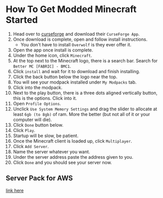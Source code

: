 # How To Get Modded Minecraft Started

1. Head over to [curseforge](https://www.curseforge.com/) and download their `CurseForge App`.
2. Once download is complete, open and follow install instructions.
   - You don't have to install `Overwolf` is they ever offer it.
3. Open the app once install is complete.
4. Under the home icon, click `Minecraft`.
5. At the top next to the Minecraft logo, there is a search bar. Search for `Better MC [FABRIC] - BMC1`.
6. Click `install` and wait for it to download and finish installing.
7. Click the back button below the logo near the top.
8. You will see your modpack installed under `My Modpacks` tab.
9. Click into the modpack.
10. Next to the play button, there is a three dots aligned vertically button, this is the options. Click into it.
11. Open `Profile Options`.
12. Unclick `Use System Memory Settings` and drag the slider to allocate at least `6gb (to 8gb)` of ram. More the better (but not all of it or your computer will die).
13. Click `Done` button below.
14. Click `Play`.
15. Startup will be slow, be patient.
16. Once the Minecraft client is loaded up, click `Multiplayer`.
17. Click `Add Server`.
18. Name the server whatever you want.
19. Under the server address paste the address given to you.
20. Click `Done` and you should see your server now.

## Server Pack for AWS 

[link here](https://www.curseforge.com/api/v1/mods/452013/files/4509687/download)